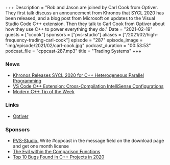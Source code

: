 +++
Description = "Rob and Jason are joined by Carl Cook from Optiver. They first talk discuss an announcement from Khronos that SYCL 2020 has been released, and a blog post from Microsoft on updates to the Visual Studio Code C++ extension. Then they talk to Carl Cook from Optiver about how they use C++ to power everything they do."
Date = "2021-02-19"
guests = ["ccook"]
sponsors = ["pvs-studio"]
aliases = ["/2021/02/high-frequency-trading-carl-cook"]
episode = "287"
episode_image = "img/episode/2021/02/carl-cook.jpg"
podcast_duration = "00:53:53"
podcast_file = "cppcast-287.mp3"
title = "Trading Systems"
+++

### News ###

 - [Khronos Releases SYCL 2020 for C++ Heterogeneous Parallel Programming](https://www.phoronix.com/scan.php?page=news_item&px=Khronos-SYCL-2020-Released)
 - [VS Code C++ Extension: Cross-Compilation IntelliSense Configurations](https://devblogs.microsoft.com/cppblog/visual-studio-code-c-extension-cross-compilation-intellisense-configurations/)
 - [Modern C++ Tip of the Week](https://github.com/QuantlabFinancial/cpp_tip_of_the_week)

### Links ###

 - [Optiver](https://www.optiver.com/)

### Sponsors ###

- [PVS-Studio.](https://www.viva64.com/pvs-download-cppcast-t) Write #cppcast in the message field on the download page and get one month license
- [The Evil within the Comparison Functions](https://www.viva64.com/evil_comparison_functions)
- [Top 10 Bugs Found in C++ Projects in 2020](https://www.viva64.com/top_10_bug_cpp)
